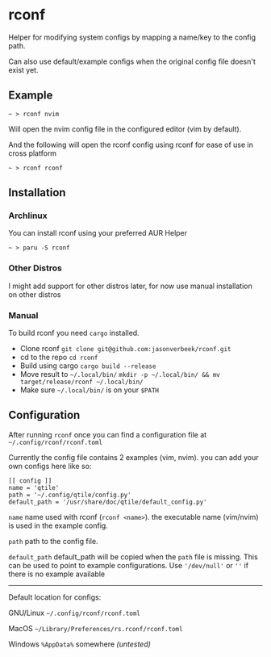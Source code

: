 # rconf

Helper for modifying system configs by mapping a name/key to the config path.

Can also use default/example configs when the original config file doesn't exist yet.

## Example
```~ > rconf nvim```

Will open the nvim config file in the configured editor (vim by default).

And the following will open the rconf config using rconf for ease of use in cross platform

`~ > rconf rconf`

## Installation

### Archlinux

You can install rconf using your preferred AUR Helper

`~ > paru -S rconf`

### Other Distros

I might add support for other distros later, for now use manual installation on other distros

### Manual

To build rconf you need `cargo` installed.

- Clone rconf `git clone git@github.com:jasonverbeek/rconf.git`
- cd to the repo `cd rconf`
- Build using cargo `cargo build --release`
- Move result to `~/.local/bin/` `mkdir -p ~/.local/bin/ && mv target/release/rconf ~/.local/bin/`
- Make sure `~/.local/bin/` is on your `$PATH`

## Configuration
After running `rconf` once you can find a configuration file at `~/.config/rconf/rconf.toml`

Currently the config file contains 2 examples (vim, nvim). you can add your own configs here like so:
```
[[ config ]]
name = 'qtile'
path = '~/.config/qtile/config.py'
default_path = '/usr/share/doc/qtile/default_config.py'
```
`name` name used with rconf (`rconf <name>`). the executable name (vim/nvim) is used in the example config.

`path` path to the config file.

`default_path` default_path will be copied when the `path` file is missing. This can be used to point to example configurations. Use `'/dev/null'` or `''` if there is no example available

----

Default location for configs:

GNU/Linux `~/.config/rconf/rconf.toml`

MacOS `~/Library/Preferences/rs.rconf/rconf.toml`

Windows `%AppData%` somewhere *(untested)*
